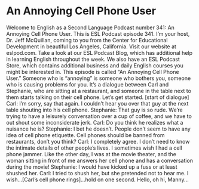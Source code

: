# An Annoying Cell Phone User

Welcome to English as a Second Language Podcast number 341: An Annoying Cell Phone User.  This is ESL Podcast episode 341.  I’m your host, Dr. Jeff McQuillan, coming to you from the Center for Educational Development in beautiful Los Angeles, California.  Visit our website at eslpod.com.  Take a look at our ESL Podcast Blog, which has additional help in learning English throughout the week.  We also have an ESL Podcast Store, which contains additional business and daily English courses you might be interested in.  This episode is called “An Annoying Cell Phone User.”  Someone who is “annoying” is someone who bothers you, someone who is causing problems for you.  It’s a dialogue between Carl and Stephanie, who are sitting at a restaurant, and someone in the table next to them starts talking on their cell phone.  Let’s get started.  [start of dialogue]  Carl:  I’m sorry, say that again.  I couldn’t hear you over that guy at the next table shouting into his cell phone.  Stephanie:  That guy is so rude.  We’re trying to have a leisurely conversation over a cup of coffee, and we have to out shout some inconsiderate jerk.  Carl:  Do you think he realizes what a nuisance he is?  Stephanie:  I bet he doesn’t.  People don’t seem to have any idea of cell phone etiquette.  Cell phones should be banned from restaurants, don’t you think?    Carl:  I completely agree.  I don’t need to know the intimate details of other people’s lives.  I sometimes wish I had a cell phone jammer.  Like the other day, I was at the movie theater, and the woman sitting in front of me answers her cell phone and has a conversation during the movie!    Stephanie:  I would have kicked up a fuss or at least shushed her.    Carl:  I tried to shush her, but she pretended not to hear me.  I wish...[Carl’s cell phone rings]...hold on one second.  Hello, oh hi, Manny... 